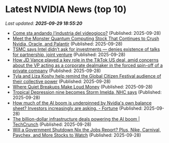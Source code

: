 # Latest NVIDIA News (top 10)
_Last updated: **2025-09-29 18:55:20**_

- [Come sta andando l’industria del videogioco?](https://www.infodata.ilsole24ore.com/2025/09/28/come-sta-andando-lindustria-del-videogioco/) (Published: 2025-09-28)
- [Meet the Monster Quantum Computing Stock That Continues to Crush Nvidia, Oracle, and Palantir](https://biztoc.com/x/7f03ba931f1242ea) (Published: 2025-09-28)
- [TSMC says Intel didn’t ask for investments — denies existence of talks for partnership, joint venture](https://www.tomshardware.com/tech-industry/big-tech/tsmc-says-intel-didnt-ask-for-investments-denies-existence-of-talks-for-partnership-joint-venture) (Published: 2025-09-28)
- [How JD Vance played a key role in the TikTok US deal, amid concerns about the VP acting as a corporate dealmaker in the forced spin-off of a private company](https://biztoc.com/x/f669e200519ba876) (Published: 2025-09-28)
- [Tyla and Liza Koshy help remind the Global Citizen Festival audience of their collective power](https://biztoc.com/x/4b2f69ddf3bf64fd) (Published: 2025-09-28)
- [Where Quiet Breakups Make Loud Money](https://biztoc.com/x/4df155eaad927f47) (Published: 2025-09-28)
- [Tropical Depression nine becomes Storm Imelda, NHC says](https://biztoc.com/x/7b55b4fa62ad41c2) (Published: 2025-09-28)
- [How much of the AI boom is underpinned by Nvidia's own balance sheet? Investors increasingly are asking. - Fortune](https://slashdot.org/firehose.pl?op=view&amp;id=179571822) (Published: 2025-09-28)
- [The billion-dollar infrastructure deals powering the AI boom | TechCrunch](https://techcrunch.com/2025/09/28/the-billion-dollar-infrastructure-deals-powering-the-ai-boom/) (Published: 2025-09-28)
- [Will a Government Shutdown Nix the Jobs Report? Plus, Nike, Carnival, Paychex, and More Stocks to Watch](https://biztoc.com/x/96ac9d00264a8617) (Published: 2025-09-28)
